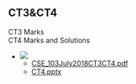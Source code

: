 <h2>CT3&CT4</h2>CT3 Marks <br />CT4 Marks and Solutions<br />

<ul><li><img src="..%5C..%5CCSE108%5CC%2B%2B%20Inheritance%20Solutions%20Folder%5Cfile%5Cfolder-24.png" />
<ul><li><a href="file%5CCSE_103July2018CT3CT4.pdf">CSE_103July2018CT3CT4.pdf</a></li><li><a href="file%5CCT4.pptx">CT4.pptx</a></li></ul></li></ul>


